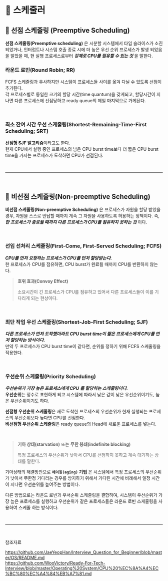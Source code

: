 # 📝 스케줄러

## 📝 선점 스케줄링 (Preemptive Scheduling)

**선점 스케줄링(Preemptive scheduling)** 은 시분할 시스템에서 타임 슬라이스가 소진되었거나, 인터럽트나 시스템 호출 종료 시에 더 높은 우선 순위 프로세스가 발생 되었음을 알았을 때, 현 실행 프로세스로부터 **_강제로 CPU를 점유할 수 있는 것_** 을 말한다.

### 라운드 로빈(Round Robin; RR)

FCFS 스케줄링과 우사하지만 시스템이 프로세스들 사이를 옮겨 다닐 수 있도록 선점이 추가된다.<br>
각 프로세스별로 동일한 크기의 할당 시간(time quantum)을 갖게되고, 할당시간이 지나면 다른 프로세스에 선점당하고 ready queue의 제일 마지막으로 가게된다.

<br>

### 최소 잔여 시간 우선 스케줄링(Shortest-Remaining-Time-First Scheduling; SRT)

**선점형 SJF 알고리즘**이라고도 한다.<br>
현재 CPU에서 실행 중인 프로세스의 남은 CPU burst time보다 더 짧은 CPU burst time을 가지는 프로세스가 도착하면 CPU가 선점된다.

<br><hr><br>

## 📝 비선점 스케줄링(Non-preemptive Scheduling)

**비선점 스케줄링(Non-preemptive Scheduling)** 은 프로세스가 자원을 할당 받았을 경우, 자원을 스스로 반납할 때까지 계속 그 자원을 사용하도록 허용하는 정책이다. 즉, **_한 프로세스가 종료될 때까지 다른 프로세스가 CPU를 점유하지 못하는 것_** 이다.

<br>

### 선입 선처리 스케줄링(First-Come, First-Served Scheduling; FCFS)

**_CPU를 먼저 요청하는 프로세스가 CPU를 먼저 할당받는다._**<br>
한 프로세스가 CPU를 점유하면, CPU burst가 완료될 때까지 CPU를 반환하지 않는다.

> **호위 효과(Convoy Effect)**
>
> 소요시간이 긴 프로세스가 CPU를 점유하고 있어서 다른 프로세스들이 이를 기다리게 되는 현상이다.

<br>

### 최단 작업 우선 스케줄링(Shortest-Job-First Scheduling; SJF)

**_다른 프로세스가 먼저 도착했더라도 CPU burst time이 짧은 프로세스에게 CPU를 먼저 할당하는 방식이다._** <br> 만약 두 프로세스가 CPU burst time이 같다면, 순위를 정하기 위해 FCFS 스케줄링을 적용한다.

<br>

### 우선순위 스케줄링(Priority Scheduling)

**_우선순위가 가장 높은 프로세스에게 CPU 를 할당하는 스케줄링이다._** <br>
**우선순위**는 정수로 표현하게 되고 시스템에 따라서 낮은 값이 낮은 우선순위이기도, 높은 우선순위이기도 하다.

**선점형 우선순위 스케줄링**은 새로 도착한 프로세스의 우선순위가 현재 실행되는 프로세스의 우선순위보다 높다면 CPU를 선점한다.<br>
**비선점형 우선순위 스케줄링**은 ready queue의 Head에 새로운 프로세스를 넣는다.

<br>

> **기아 상태(starvation)** 또는 **무한 봉쇄(indefinite blocking)**
>
> 특정 프로세스의 우선순위가 낮아서 CPU를 선점하지 못하고 계속 대기하는 상태를 말한다.

기아상태의 해결방안으로 **`에이징(aging)` 기법** 은 시스템에서 특정 프로세스의 우선순위가 낮아서 무한정 기다리는 경우를 방지하기 위해서 기다린 시간에 비례해서 일정 시간이 지나면 우선순위를 높여주는 방법이다.

다른 방법으로는 라운드 로빈과 우서순위 스케줄링을 결합하여, 시스템이 우선순위가 가장 높은 프로세스를 실행하고 우선순위가 같은 프로세스들은 라운드 로빈 스케줄링을 사용하여 스케줄 하는 방식이다.

<br><hr><br>

참조자료

https://github.com/JaeYeopHan/Interview_Question_for_Beginner/blob/master/OS/README.md <br>
https://github.com/WooVictory/Ready-For-Tech-Interview/blob/master/Operating%20System/CPU%20%EC%8A%A4%EC%BC%80%EC%A4%84%EB%A7%81.md
